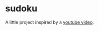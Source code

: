 # sudoku

A little project inspired by a [youtube video](https://www.youtube.com/watch?v=G_UYXzGuqvM).

